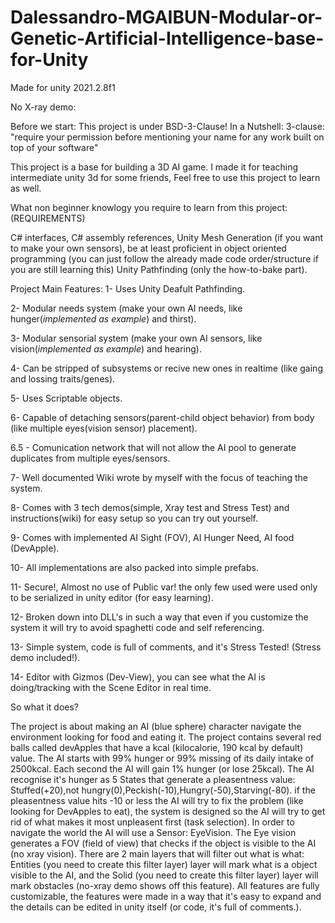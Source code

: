 # Dalessandro-MGAIBUN-Modular-or-Genetic-Artificial-Intelligence-base-for-Unity
Made for unity 2021.2.8f1

No X-ray demo:

Before we start: This project is under BSD-3-Clause!
In a Nutshell: 3-clause: "require your permission before mentioning your name for any work built on top of your software"

This project is a base for building a 3D AI game. I made it for teaching intermediate unity 3d for some friends, Feel free to use this project to learn as well.

What non beginner knowlogy you require to learn from this project: (REQUIREMENTS)

C# interfaces, 
C# assembly references,
Unity Mesh Generation (if you want to make your own sensors),
be at least proficient in object oriented programming (you can just follow the already made code order/structure if you are still learning this)
Unity Pathfinding (only the how-to-bake part).

Project Main Features:
  1- Uses Unity Deafult Pathfinding.

  2- Modular needs system (make your own AI needs, like hunger(*implemented as example*) and thirst).

  3- Modular sensorial system (make your own AI sensors, like vision(*implemented as example*) and hearing).

  4- Can be stripped of subsystems or recive new ones in realtime (like gaing and lossing traits/genes).

  5- Uses Scriptable objects.

  6- Capable of detaching sensors(parent-child object behavior) from body (like multiple eyes(vision sensor) placement).

  6.5 - Comunication network that will not allow the AI pool to generate duplicates from multiple eyes/sensors.

  7- Well documented Wiki wrote by myself with the focus of teaching the system.

  8- Comes with 3 tech demos(simple, Xray test and Stress Test) and instructions(wiki) for easy setup so you can try out yourself.

  9- Comes with implemented AI Sight (FOV), AI Hunger Need, AI food (DevApple).

  10- All implementations are also packed into simple prefabs.

  11- Secure!, Almost no use of Public var! the only few used were used only to be serialized in unity editor (for easy learning).

  12- Broken down into DLL's in such a way that even if you customize the system it will try to avoid spaghetti code and self referencing.

  13- Simple system, code is full of comments, and it's Stress Tested! (Stress demo included!).

  14- Editor with Gizmos (Dev-View), you can see what the AI is doing/tracking with the Scene Editor in real time.
 
 So what it does?
 
 The project is about making an AI (blue sphere) character navigate the environment looking for food and eating it. The project contains several red balls called devApples
that have a kcal (kilocalorie, 190 kcal by default) value. The AI starts with 99% hunger or 99% missing of its daily intake of 2500kcal. Each second the AI will gain 1%
hunger (or lose 25kcal). The AI recognise it's hunger as 5 States that generate a pleasentness value: Stuffed(+20),not hungry(0),Peckish(-10),Hungry(-50),Starving(-80).
if the pleasentness value hits -10 or less the AI will try to fix the problem (like looking for DevApples to eat), the system is designed so the AI will try to get rid of
what makes it most unpleasent first (task selection). In order to navigate the world the AI will use a Sensor: EyeVision. The Eye vision generates a FOV (field of view) 
that checks if the object is visible to the AI (no xray vision). There are 2 main layers that will filter out what is what: Entities (you need to create this filter layer) 
layer will mark what is a object visible to the AI, and the Solid (you need to create this filter layer) layer will mark obstacles (no-xray demo shows off this feature).
All features are fully customizable, the features were made in a way that it's easy to expand and the details can be edited in unity itself (or code, it's full of comments.).  

